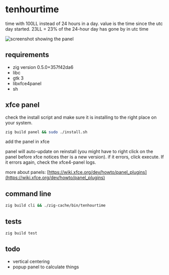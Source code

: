 # tenhourtime

time with 100LL instead of 24 hours in a day. value is the time since the utc day started. 23LL = 23% of the 24-hour day has gone by in utc time

![screenshot showing the panel](https://i.imgur.com/hLNn93A.jpg)

## requirements

- zig version 0.5.0+357f42da6
- libc
- gtk 3
- libxfce4panel
- sh

## xfce panel

check the install script and make sure it is installing to the right place on your system.

```bash
zig build panel && sudo ./install.sh
```

add the panel in xfce

panel will auto-update on reinstall (you might have to right click on the panel before xfce notices ther is a new version). if it errors, click execute. If it errors again, check the xfce4-panel logs.

more about panels: [https://wiki.xfce.org/dev/howto/panel_plugins](https://wiki.xfce.org/dev/howto/panel_plugins)

## command line

```bash
zig build cli && ./zig-cache/bin/tenhourtime
```

## tests

```bash
zig build test
```

## todo

- vertical centering
- popup panel to calculate things
